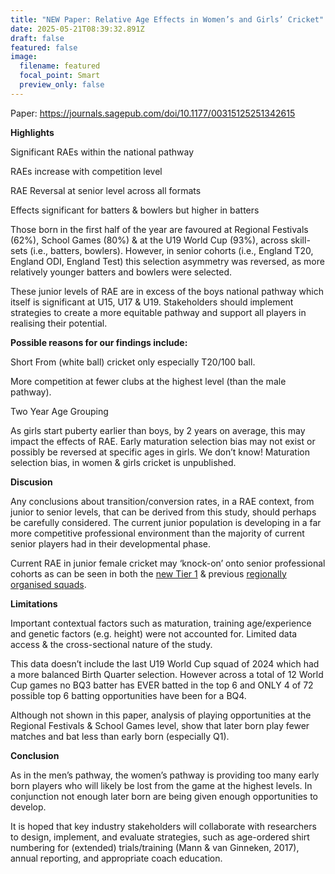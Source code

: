 ```yaml
---
title: "NEW Paper: Relative Age Effects in Women’s and Girls’ Cricket"
date: 2025-05-21T08:39:32.891Z
draft: false
featured: false
image:
  filename: featured
  focal_point: Smart
  preview_only: false
---
```

P﻿aper: <https://journals.sagepub.com/doi/10.1177/00315125251342615>

**H﻿ighlights**

Significant RAEs within the national pathway

RAEs increase with competition level

RAE Reversal at senior level across all formats

Effects significant for batters & bowlers but higher in batters

Those born in the first half of the year are favoured at Regional Festivals (62%), School Games (80%) & at the U19 World Cup (93%), across skill-sets (i.e., batters, bowlers). However, in senior cohorts (i.e., England T20, England ODI, England Test) this selection asymmetry was reversed, as more relatively younger batters and bowlers were selected.

These junior levels of RAE are in excess of the boys national pathway which itself is significant at U15, U17 & U19. Stakeholders should implement strategies to create a more equitable pathway and support all players in realising their potential.

**Possible reasons for our findings include:**

Short From (white ball) cricket only especially T20/100 ball.

More competition at fewer clubs at the highest level (than the male pathway).

Two Year Age Grouping

As girls start puberty earlier than boys, by 2 years on average, this may impact the effects of RAE. Early maturation selection bias may not exist or possibly be reversed at specific ages in girls. We don’t know! Maturation selection bias, in women & girls cricket is unpublished.

**D﻿iscusion**

Any conclusions about transition/conversion rates, in a RAE context, from junior to senior levels, that can be derived from this study, should perhaps be carefully considered. The current junior population is developing in a far more competitive professional environment than the majority of current senior players had in their developmental phase.

Current RAE in junior female cricket may ‘knock-on’ onto senior professional cohorts as can be seen in both the [new Tier 1](https://onemoresummer.co.uk/post/high-rae-in-early-years-of-professional-womens-cricket-tier1-squads-2025/) & previous [regionally organised squads](https://onemoresummer.co.uk/post/what-does-rae-look-like-in-english-womens-cricket/).

**Limitations**

Important contextual factors such as maturation, training age/experience and genetic factors (e.g. height) were not accounted for. Limited data access & the cross-sectional nature of the study.

This data doesn’t include the last U19 World Cup squad of 2024 which had a more balanced Birth Quarter selection. However across a total of 12 World Cup games no BQ3 batter has EVER batted in the top 6 and ONLY 4 of 72 possible top 6 batting opportunities have been for a BQ4.

Although not shown in this paper, analysis of playing opportunities at the Regional Festivals & School Games level, show that later born play fewer matches and bat less than early born (especially Q1).

**C﻿onclusion**

As in the men’s pathway, the women’s pathway is providing too many early born players who will likely be lost from the game at the highest levels. In conjunction not enough later born are being given enough opportunities to develop.

It is hoped that key industry stakeholders will collaborate with researchers to design, implement, and evaluate strategies, such as age-ordered shirt numbering for (extended) trials/training (Mann & van Ginneken, 2017), annual reporting, and appropriate coach education.